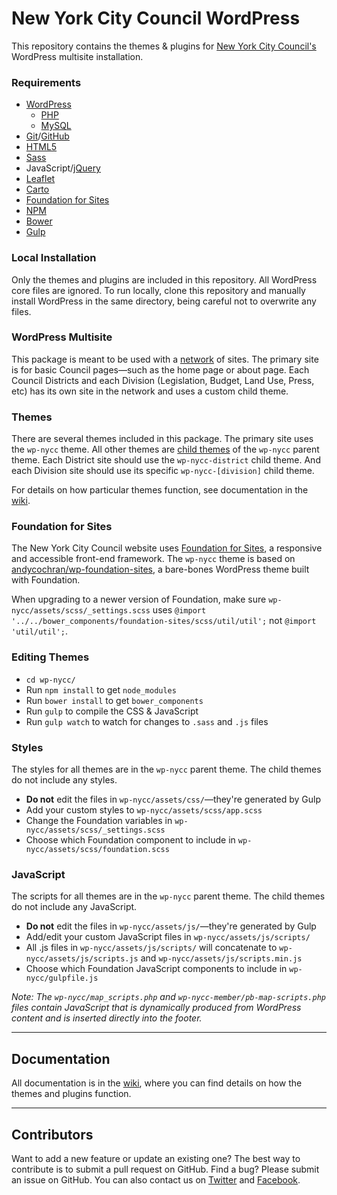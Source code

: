 # New York City Council WordPress

This repository contains the themes & plugins for [New York City Council's](http://council.nyc.gov/) WordPress multisite installation.

### Requirements

* [WordPress](https://wordpress.org/)
    * [PHP](http://php.net/)
    * [MySQL](http://mysql.com/)
* [Git](https://git-scm.com/)/[GitHub](https://github.com/)
* [HTML5](https://www.w3.org/TR/html5/)
* [Sass](http://sass-lang.com/)
* JavaScript/[jQuery](https://jquery.com/)
* [Leaflet](http://leafletjs.com/)
* [Carto](https://carto.com/)
* [Foundation for Sites](http://foundation.zurb.com/sites.html)
* [NPM](https://www.npmjs.com/)
* [Bower](https://bower.io/)
* [Gulp](http://gulpjs.com/)

### Local Installation

Only the themes and plugins are included in this repository. All WordPress core files are ignored. To run locally, clone this repository and manually install WordPress in the same directory, being careful not to overwrite any files.

### WordPress Multisite

This package is meant to be used with a [network](https://codex.wordpress.org/Create_A_Network) of sites. The primary site is for basic Council pages—such as the home page or about page. Each Council Districts and each Division (Legislation, Budget, Land Use, Press, etc) has its own site in the network and uses a custom child theme.

### Themes

There are several themes included in this package. The primary site uses the `wp-nycc` theme. All other themes are [child themes](https://codex.wordpress.org/Child_Themes) of the `wp-nycc` parent theme. Each District site should use the `wp-nycc-district` child theme. And each Division site should use its specific `wp-nycc-[division]` child theme.

For details on how particular themes function, see documentation in the [wiki](https://github.com/NewYorkCityCouncil/council.nyc/wiki).

### Foundation for Sites

The New York City Council website uses [Foundation for Sites](http://foundation.zurb.com/sites/docs/), a responsive and accessible front-end framework. The `wp-nycc` theme is based on [andycochran/wp-foundation-sites](https://github.com/andycochran/wp-foundation-sites), a bare-bones WordPress theme built with Foundation.

When upgrading to a newer version of Foundation, make sure `wp-nycc/assets/scss/_settings.scss` uses `@import '../../bower_components/foundation-sites/scss/util/util';` not `@import 'util/util';`.

### Editing Themes

* `cd wp-nycc/`
* Run `npm install` to get `node_modules`
* Run `bower install` to get `bower_components`
* Run `gulp` to compile the CSS & JavaScript
* Run `gulp watch` to watch for changes to `.sass` and `.js` files

### Styles

The styles for all themes are in the `wp-nycc` parent theme. The child themes do not include any styles.

* **Do not** edit the files in `wp-nycc/assets/css/`—they're generated by Gulp
* Add your custom styles to `wp-nycc/assets/scss/app.scss`
* Change the Foundation variables in `wp-nycc/assets/scss/_settings.scss`
* Choose which Foundation component to include in `wp-nycc/assets/scss/foundation.scss`

### JavaScript

The scripts for all themes are in the `wp-nycc` parent theme. The child themes do not include any JavaScript.

* **Do not** edit the files in `wp-nycc/assets/js/`—they're generated by Gulp
* Add/edit your custom JavaScript files in `wp-nycc/assets/js/scripts/`
* All .js files in `wp-nycc/assets/js/scripts/` will concatenate to `wp-nycc/assets/js/scripts.js` and `wp-nycc/assets/js/scripts.min.js`
* Choose which Foundation JavaScript components to include in `wp-nycc/gulpfile.js`

_Note: The `wp-nycc/map_scripts.php` and `wp-nycc-member/pb-map-scripts.php` files contain JavaScript that is dynamically produced from WordPress content and is inserted directly into the footer._

---

## Documentation

All documentation is in the [wiki](https://github.com/NewYorkCityCouncil/council.nyc/wiki), where you can find details on how the themes and plugins function. 

---

## Contributors

Want to add a new feature or update an existing one? The best way to contribute is to submit a pull request on GitHub. Find a bug? Please submit an issue on GitHub. You can also contact us on [Twitter](https://twitter.com/NYCCouncil) and [Facebook](https://www.facebook.com/NYCCouncil/).
